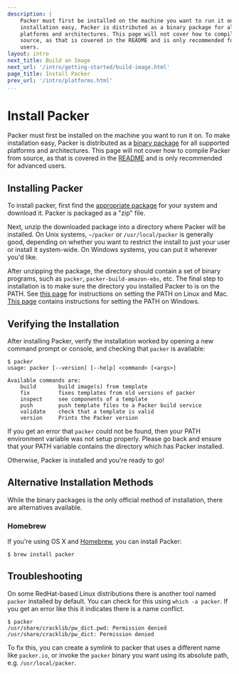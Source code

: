 ```yaml
---
description: |
    Packer must first be installed on the machine you want to run it on. To make
    installation easy, Packer is distributed as a binary package for all supported
    platforms and architectures. This page will not cover how to compile Packer from
    source, as that is covered in the README and is only recommended for advanced
    users.
layout: intro
next_title: Build an Image
next_url: '/intro/getting-started/build-image.html'
page_title: Install Packer
prev_url: '/intro/platforms.html'
...
```


# Install Packer

Packer must first be installed on the machine you want to run it on. To make
installation easy, Packer is distributed as a [binary package](/downloads.html)
for all supported platforms and architectures. This page will not cover how to
compile Packer from source, as that is covered in the
[README](https://github.com/mitchellh/packer/blob/master/README.md) and is only
recommended for advanced users.

## Installing Packer

To install packer, first find the [appropriate package](/downloads.html) for
your system and download it. Packer is packaged as a "zip" file.

Next, unzip the downloaded package into a directory where Packer will be
installed. On Unix systems, `~/packer` or `/usr/local/packer` is generally good,
depending on whether you want to restrict the install to just your user or
install it system-wide. On Windows systems, you can put it wherever you'd like.

After unzipping the package, the directory should contain a set of binary
programs, such as `packer`, `packer-build-amazon-ebs`, etc. The final step to
installation is to make sure the directory you installed Packer to is on the
PATH. See [this
page](http://stackoverflow.com/questions/14637979/how-to-permanently-set-path-on-linux)
for instructions on setting the PATH on Linux and Mac. [This
page](http://stackoverflow.com/questions/1618280/where-can-i-set-path-to-make-exe-on-windows)
contains instructions for setting the PATH on Windows.

## Verifying the Installation

After installing Packer, verify the installation worked by opening a new command
prompt or console, and checking that `packer` is available:

``` {.text}
$ packer
usage: packer [--version] [--help] <command> [<args>]

Available commands are:
    build       build image(s) from template
    fix         fixes templates from old versions of packer
    inspect     see components of a template
    push        push template files to a Packer build service
    validate    check that a template is valid
    version     Prints the Packer version
```

If you get an error that `packer` could not be found, then your PATH environment
variable was not setup properly. Please go back and ensure that your PATH
variable contains the directory which has Packer installed.

Otherwise, Packer is installed and you're ready to go!

## Alternative Installation Methods

While the binary packages is the only official method of installation, there are
alternatives available.

### Homebrew

If you're using OS X and [Homebrew](http://brew.sh), you can install Packer:

    $ brew install packer

## Troubleshooting

On some RedHat-based Linux distributions there is another tool named `packer`
installed by default. You can check for this using `which -a packer`. If you get
an error like this it indicates there is a name conflict.

    $ packer
    /usr/share/cracklib/pw_dict.pwd: Permission denied
    /usr/share/cracklib/pw_dict: Permission denied

To fix this, you can create a symlink to packer that uses a different name like
`packer.io`, or invoke the `packer` binary you want using its absolute path,
e.g. `/usr/local/packer`.

